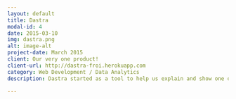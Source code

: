 ```yaml
---
layout: default
title: Dastra
modal-id: 4
date: 2015-03-10
img: dastra.png
alt: image-alt
project-date: March 2015
client: Our very one product!
client-url: http://dastra-froi.herokuapp.com
category: Web Development / Data Analytics
description: Dastra started as a tool to help us explain and show one of our clients their own data. Some tinkering later and we saw it's potential for greatness. It's still under active development so more about this soon!

---
```

